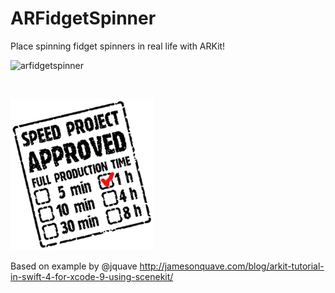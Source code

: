 # ARFidgetSpinner
Place spinning fidget spinners in real life with ARKit!

![arfidgetspinner](docs/assets/giphy-downsized-large.gif)

<br>

![Speed Project Approved! 1 Hr](docs/assets/speedproject-approved-stamp-1h.gif)


Based on example by @jquave http://jamesonquave.com/blog/arkit-tutorial-in-swift-4-for-xcode-9-using-scenekit/
